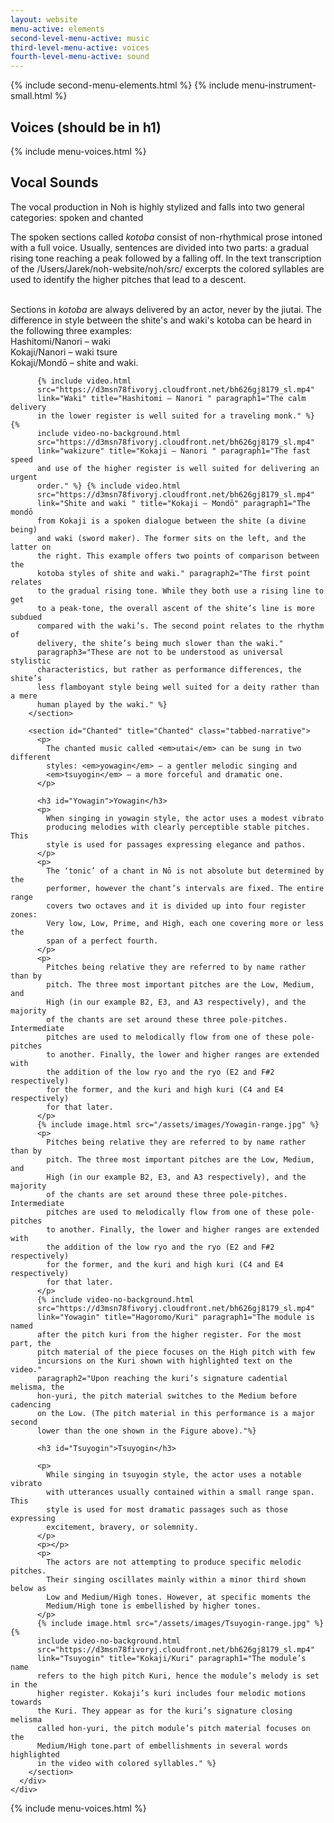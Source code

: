 ```yaml
---
layout: website
menu-active: elements
second-level-menu-active: music
third-level-menu-active: voices
fourth-level-menu-active: sound
---
```


{% include second-menu-elements.html %} {% include menu-instrument-small.html %}

<main class="page-content">
  <div class="wrapper">
    <h2 id="Voices">Voices (should be in h1)</h2>
    {% include menu-voices.html %}
  </div>

  <div class="text-container">
    <h2 id="Sound">Vocal Sounds</h2>
    <p>
      The vocal production in Noh is highly stylized and falls into two general
      categories: spoken and chanted
    </p>
  </div>
  <div class="tabs-container">
    <div class="tabs-container__links">
      <div class="wrapper">
        <div id="tabs"></div>
      </div>
    </div>
    <div class="tabs-container__content">
      <div class="wrapper">
        <section id="Spoken" title="Spoken" class="tabbed-narrative">
          <p>
            The spoken sections called <em>kotoba</em> consist of non-rhythmical
            prose intoned with a full voice. Usually, sentences are divided into
            two parts: a gradual rising tone reaching a peak followed by a
            falling off. In the text transcription of the
            /Users/Jarek/noh-website/noh/src/ excerpts the colored syllables are
            used to identify the higher pitches that lead to a descent.
          </p>
          <p>
            <br />
            Sections in <em>kotoba</em> are always delivered by an actor, never
            by the jiutai. The difference in style between the shite's and
            waki's kotoba can be heard in the following three examples:
            <br />Hashitomi/Nanori – waki <br />Kokaji/Nanori – waki tsure
            <br />Kokaji/Mondō – shite and waki.
          </p>

          {% include video.html
          src="https://d3msn78fivoryj.cloudfront.net/bh626gj8179_sl.mp4"
          link="Waki" title="Hashitomi – Nanori " paragraph1="The calm delivery
          in the lower register is well suited for a traveling monk." %} {%
          include video-no-background.html
          src="https://d3msn78fivoryj.cloudfront.net/bh626gj8179_sl.mp4"
          link="wakizure" title="Kokaji – Nanori " paragraph1="The fast speed
          and use of the higher register is well suited for delivering an urgent
          order." %} {% include video.html
          src="https://d3msn78fivoryj.cloudfront.net/bh626gj8179_sl.mp4"
          link="Shite and waki " title="Kokaji – Mondō" paragraph1="The mondō
          from Kokaji is a spoken dialogue between the shite (a divine being)
          and waki (sword maker). The former sits on the left, and the latter on
          the right. This example offers two points of comparison between the
          kotoba styles of shite and waki." paragraph2="The first point relates
          to the gradual rising tone. While they both use a rising line to get
          to a peak-tone, the overall ascent of the shite’s line is more subdued
          compared with the waki’s. The second point relates to the rhythm of
          delivery, the shite’s being much slower than the waki."
          paragraph3="These are not to be understood as universal stylistic
          characteristics, but rather as performance differences, the shite’s
          less flamboyant style being well suited for a deity rather than a mere
          human played by the waki." %}
        </section>

        <section id="Chanted" title="Chanted" class="tabbed-narrative">
          <p>
            The chanted music called <em>utai</em> can be sung in two different
            styles: <em>yowagin</em> – a gentler melodic singing and
            <em>tsuyogin</em> – a more forceful and dramatic one.
          </p>

          <h3 id="Yowagin">Yowagin</h3>
          <p>
            When singing in yowagin style, the actor uses a modest vibrato
            producing melodies with clearly perceptible stable pitches. This
            style is used for passages expressing elegance and pathos.
          </p>
          <p>
            The ‘tonic’ of a chant in Nō is not absolute but determined by the
            performer, however the chant’s intervals are fixed. The entire range
            covers two octaves and it is divided up into four register zones:
            Very low, Low, Prime, and High, each one covering more or less the
            span of a perfect fourth.
          </p>
          <p>
            Pitches being relative they are referred to by name rather than by
            pitch. The three most important pitches are the Low, Medium, and
            High (in our example B2, E3, and A3 respectively), and the majority
            of the chants are set around these three pole-pitches. Intermediate
            pitches are used to melodically flow from one of these pole-pitches
            to another. Finally, the lower and higher ranges are extended with
            the addition of the low ryo and the ryo (E2 and F#2 respectively)
            for the former, and the kuri and high kuri (C4 and E4 respectively)
            for that later.
          </p>
          {% include image.html src="/assets/images/Yowagin-range.jpg" %}
          <p>
            Pitches being relative they are referred to by name rather than by
            pitch. The three most important pitches are the Low, Medium, and
            High (in our example B2, E3, and A3 respectively), and the majority
            of the chants are set around these three pole-pitches. Intermediate
            pitches are used to melodically flow from one of these pole-pitches
            to another. Finally, the lower and higher ranges are extended with
            the addition of the low ryo and the ryo (E2 and F#2 respectively)
            for the former, and the kuri and high kuri (C4 and E4 respectively)
            for that later.
          </p>
          {% include video-no-background.html
          src="https://d3msn78fivoryj.cloudfront.net/bh626gj8179_sl.mp4"
          link="Yowagin" title="Hagoromo/Kuri" paragraph1="The module is named
          after the pitch kuri from the higher register. For the most part, the
          pitch material of the piece focuses on the High pitch with few
          incursions on the Kuri shown with highlighted text on the video."
          paragraph2="Upon reaching the kuri’s signature cadential melisma, the
          hon-yuri, the pitch material switches to the Medium before cadencing
          on the Low. (The pitch material in this performance is a major second
          lower than the one shown in the Figure above)."%}

          <h3 id="Tsuyogin">Tsuyogin</h3>

          <p>
            While singing in tsuyogin style, the actor uses a notable vibrato
            with utterances usually contained within a small range span. This
            style is used for most dramatic passages such as those expressing
            excitement, bravery, or solemnity.
          </p>
          <p></p>
          <p>
            The actors are not attempting to produce specific melodic pitches.
            Their singing oscillates mainly within a minor third shown below as
            Low and Medium/High tones. However, at specific moments the
            Medium/High tone is embellished by higher tones.
          </p>
          {% include image.html src="/assets/images/Tsuyogin-range.jpg" %} {%
          include video-no-background.html
          src="https://d3msn78fivoryj.cloudfront.net/bh626gj8179_sl.mp4"
          link="Tsuyogin" title="Kokaji/Kuri" paragraph1="The module’s name
          refers to the high pitch Kuri, hence the module’s melody is set in the
          higher register. Kokaji’s kuri includes four melodic motions towards
          the Kuri. They appear as for the kuri’s signature closing melisma
          called hon-yuri, the pitch module’s pitch material focuses on the
          Medium/High tone.part of embellishments in several words highlighted
          in the video with colored syllables." %}
        </section>
      </div>
    </div>
  </div>
  {% include menu-voices.html %}
</main>
